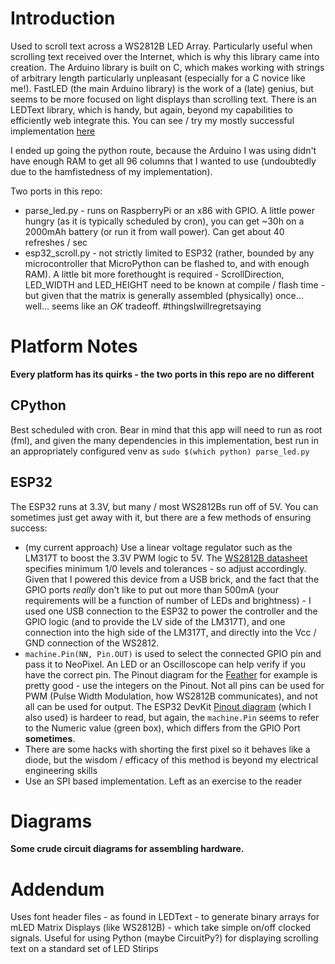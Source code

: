 # Introduction

Used to scroll text across a WS2812B LED Array.
Particularly useful when scrolling text received over the Internet, which is why this library came into creation. The Arduino library is built on C, which makes working with strings of arbitrary length particularly unpleasant (especially for a C novice like me!). FastLED (the main Arduino library) is the work of a (late) genius, but seems to be more focused on light displays than scrolling text. There is an LEDText library, which is handy, but again, beyond my capabilities to efficiently web integrate this. You can see / try my mostly successful implementation [here](https://github.com/fadesibert/arduino_esp32_scroller)

I ended up going the python route, because the Arduino I was using didn't have enough RAM to get all 96 columns that I wanted to use (undoubtedly due to the hamfistedness of my implementation).

Two ports in this repo:
* parse_led.py - runs on RaspberryPi or an x86 with GPIO. A little power hungry (as it is typically scheduled by cron), you can get ~30h on a 2000mAh battery (or run it from wall power). Can get about 40 refreshes / sec
* esp32_scroll.py - not strictly limited to ESP32 (rather, bounded by any microcontroller that MicroPython can be flashed to, and with enough RAM). A little bit more forethought is required - ScrollDirection, LED_WIDTH and LED_HEIGHT need to be known at compile / flash time - but given that the matrix is generally assembled (physically) once... well... seems like an *OK* tradeoff. #thingsIwillregretsaying

# Platform Notes

__Every platform has its quirks - the two ports in this repo are no different__

## CPython

Best scheduled with cron. Bear in mind that this app will need to run as root (fml), and given the many dependencies in this implementation, best run in an appropriately configured venv as `sudo $(which python) parse_led.py`

## ESP32

The ESP32 runs at 3.3V, but many / most WS2812Bs run off of 5V. You can sometimes just get away with it, but there are a few methods of ensuring success:
* (my current approach) Use a linear voltage regulator such as the LM317T to boost the 3.3V PWM logic to 5V. The [WS2812B datasheet](https://cdn-shop.adafruit.com/datasheets/WS2812B.pdf) specifies minimum 1/0 levels and tolerances - so adjust accordingly. Given that I powered this device from a USB brick, and the fact that the GPIO ports *really* don't like to put out more than 500mA (your requirements will be a function of number of LEDs and brightness) - I used one USB connection to the ESP32 to power the controller and the GPIO logic (and to provide the LV side of the LM317T), and one connection into the high side of the LM317T, and directly into the Vcc / GND connection of the WS2812.
* `machine.Pin(NN, Pin.OUT)` is used to select the connected GPIO pin and pass it to NeoPixel. An LED or an Oscilloscope can help verify if you have the correct pin. The Pinout diagram for the [Feather](https://learn.adafruit.com/assets/41623) for example is pretty good - use the integers on the Pinout. Not all pins can be used for PWM (Pulse Width Modulation, how WS2812B communicates), and not all can be used for output. The ESP32 DevKit [Pinout diagram](https://www.mischianti.org/wp-content/uploads/2020/11/ESP32-DOIT-DEV-KIT-v1-pinout-mischianti.png) (which I also used) is hardeer to read, but again, the `machine.Pin` seems to refer to the Numeric value (green box), which differs from the GPIO Port __sometimes__. 
* There are some hacks with shorting the first pixel so it behaves like a diode, but the wisdom / efficacy of this method is beyond my electrical engineering skills
* Use an SPI based implementation. Left as an exercise to the reader

# Diagrams

__Some crude circuit diagrams for assembling hardware.__

# Addendum

Uses font header files - as found in LEDText - to generate binary arrays for mLED Matrix Displays (like WS2812B) - which take simple on/off clocked signals. Useful for using Python (maybe CircuitPy?) for displaying scrolling text on a standard set of LED Stirips

